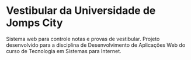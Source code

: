 # Vestibular da Universidade de Jomps City

Sistema web para controle notas e provas de vestibular. Projeto desenvolvido para a disciplina de Desenvolvimento de Aplicações Web do curso de Tecnologia em Sistemas para Internet. 
